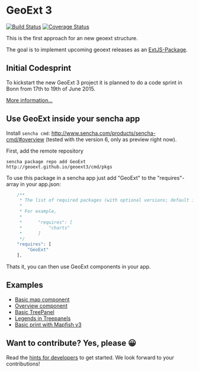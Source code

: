 # GeoExt 3

[![Build Status](https://travis-ci.org/geoext/geoext3.svg?branch=master)](https://travis-ci.org/geoext/geoext3) [![Coverage Status](https://coveralls.io/repos/geoext/geoext3/badge.svg)](https://coveralls.io/r/geoext/geoext3)

This is the first approach for an new geoext structure.

The goal is to implement upcoming geoext releases as an 
[ExtJS-Package](http://docs.sencha.com/cmd/5.x/cmd_packages/cmd_packages.html).

## Initial Codesprint
To kickstart the new GeoExt 3 project it is planned to do a code sprint in Bonn from 17th to 19th of June 2015.

[More information...](https://github.com/geoext/geoext3/wiki/GeoExt-3-Codesprint)

## Use GeoExt inside your sencha app

Install `sencha cmd`: http://www.sencha.com/products/sencha-cmd/#overview (tested with the
version 6, only as preview right now).

First, add the remote repository

```
sencha package repo add GeoExt http://geoext.github.io/geoext3/cmd/pkgs
```

To use this package in a sencha app just add "GeoExt" to the "requires"-array
in your app.json:

```javascript
    /**
     * The list of required packages (with optional versions; default is "latest").
     *
     * For example,
     *
     *      "requires": [
     *          "charts"
     *      ]
     */
    "requires": [
        "GeoExt"
    ],
```

Thats it, you can then use GeoExt components in your app.

## Examples

* [Basic map component](http://rawgit.com/geoext/geoext3/master/examples/component/map.html)
* [Overview component](http://rawgit.com/geoext/geoext3/master/examples/component/overviewMap.html)
* [Basic TreePanel](http://rawgit.com/geoext/geoext3/master/examples/tree/panel.html)
* [Legends in Treepanels](http://rawgit.com/geoext/geoext3/master/examples/tree/tree-legend-simple.html)
* [Basic print with Mapfish v3](http://rawgit.com/geoext/geoext3/master/examples/print/basic-mapfish.html)


## Want to contribute? Yes, please 😀

Read the [hints for developers](development.md) to get started. We look forward
to your contributions!

